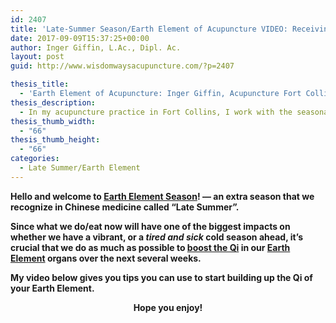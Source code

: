 ```yaml
---
id: 2407
title: 'Late-Summer Season/Earth Element of Acupuncture VIDEO: Receiving and Nurturing for Yourself &#038; Others'
date: 2017-09-09T15:37:25+00:00
author: Inger Giffin, L.Ac., Dipl. Ac.
layout: post
guid: http://www.wisdomwaysacupuncture.com/?p=2407

thesis_title:
  - 'Earth Element of Acupuncture: Inger Giffin, Acupuncture Fort Collins, Co'
thesis_description:
  - In my acupuncture practice in Fort Collins, I work with the seasonal aspects of staying balanced both emotionally and physically through the foods we eat. This video gives tips for staying balanced now and throughout the colder months to come.
thesis_thumb_width:
  - "66"
thesis_thumb_height:
  - "66"
categories:
  - Late Summer/Earth Element
---
```

**Hello and welcome to [Earth Element Season](http://www.wisdomwaysacupuncture.com/2011/09/10/late-summer-is-the-most-important-time-to-nourish-your-qi/)! &#8212; an extra season that we recognize in Chinese medicine called &#8220;Late Summer&#8221;.**

**Since what we do/eat now will have one of the biggest impacts on whether we have a vibrant, or a _tired and sick_ cold season ahead, it&#8217;s crucial that we do as much as possible to [boost the Qi](http://www.wisdomwaysacupuncture.com/2011/09/07/out-of-the-fire-and-deep-into-earth/) in our [Earth Element](http://www.wisdomwaysacupuncture.com/2016/08/21/acupuncture-tips-from-the-earth-element-for-staying-balanced-in-late-summer/) organs over the next several weeks.**

<div>
  <p>
    <strong>My video below gives you tips you can use to start building up the Qi of your Earth Element.</strong>
  </p>
</div>

<p style="text-align: center;">
  <strong>Hope you enjoy!</strong>
</p>
